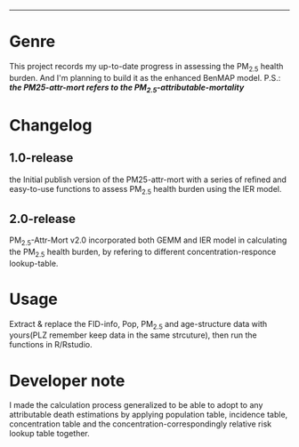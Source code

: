 ****

# Genre
This project records my up-to-date progress in assessing the PM<sub>2.5</sub> health burden. And I'm planning to build it as the enhanced BenMAP model. P.S.: _**the PM25-attr-mort refers to the PM<sub>2.5</sub>-attributable-mortality**_

# Changelog

## 1.0-release 

the Initial publish version of the PM25-attr-mort with a series of refined and easy-to-use functions to assess PM<sub>2.5</sub> health burden using the IER model.

## 2.0-release

PM<sub>2.5</sub>-Attr-Mort v2.0 incorporated both GEMM and IER model in calculating the PM<sub>2.5</sub> health burden, by refering to different concentration-responce lookup-table.

# Usage
Extract & replace the FID-info, Pop, PM<sub>2.5</sub> and age-structure data with yours(PLZ remember keep data in the same strcuture), then run the functions in R/Rstudio.

# Developer note
I made the calculation process generalized to be able to adopt to any attributable death estimations by applying population table, incidence table, concentration table and the concentration-correspondingly relative risk lookup table together.
